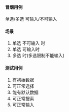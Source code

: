 #### 冒烟用例

单选/多选
可输入/不可输入

#### 场景

1. 单选 不可输入 时
2. 单选 可输入时
3. 多选 时(多选限制不能输入)

#### 测试用例

1. 有初始数据
2. 可正常选择
3. 能有默认数据
4. 可正常搜索
5. 可正常输入
